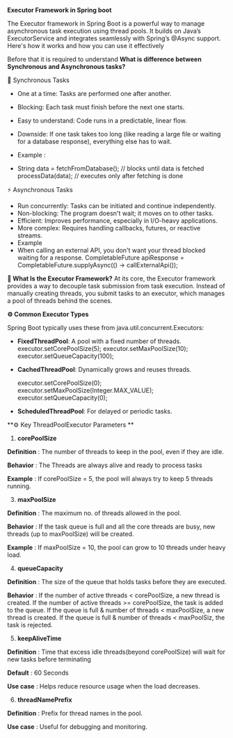 
**Executor Framework in Spring boot**

The Executor framework in Spring Boot is a powerful way to manage asynchronous task execution using thread pools.
It builds on Java’s ExecutorService and integrates seamlessly with Spring’s @Async support.
Here's how it works and how you can use it effectively

Before that it is required to understand 
**What is difference between Synchronous and Asynchronous tasks?**

🔁 Synchronous Tasks
- One at a time: Tasks are performed one after another.
- Blocking: Each task must finish before the next one starts.
- Easy to understand: Code runs in a predictable, linear flow.
- Downside: If one task takes too long (like reading a large file or waiting for a database response), everything else has to wait.

- Example : 
- String data = fetchFromDatabase(); // blocks until data is fetched
  processData(data);                 // executes only after fetching is done

⚡ Asynchronous Tasks
- Run concurrently: Tasks can be initiated and continue independently.
- Non-blocking: The program doesn't wait; it moves on to other tasks.
- Efficient: Improves performance, especially in I/O-heavy applications.
- More complex: Requires handling callbacks, futures, or reactive streams.
- Example 
- When calling an external API, you don't want your thread blocked waiting for a response.
  CompletableFuture<String> apiResponse = CompletableFuture.supplyAsync(() -> callExternalApi());

**🧵 What Is the Executor Framework?**
At its core, the Executor framework provides a way to decouple task submission from task execution.
Instead of manually creating threads, you submit tasks to an executor, which manages a pool of threads behind the scenes.

**⚙️ Common Executor Types**

Spring Boot typically uses these from java.util.concurrent.Executors:
- **FixedThreadPool**: A pool with a fixed number of threads.
  executor.setCorePoolSize(5);
  executor.setMaxPoolSize(10);
  executor.setQueueCapacity(100);

- **CachedThreadPool**: Dynamically grows and reuses threads.

  executor.setCorePoolSize(0);
  executor.setMaxPoolSize(Integer.MAX_VALUE);
  executor.setQueueCapacity(0);

- **ScheduledThreadPool**: For delayed or periodic tasks.

**⚙️ Key ThreadPoolExecutor Parameters **

1. **corePoolSize**

**Definition** : The number of threads to keep in the pool, even if they are idle.

**Behavior** : The Threads are always alive and ready to process tasks

**Example** : If corePoolSize = 5, the pool will always try to keep 5 threads running.

3. **maxPoolSize** 

**Definition** : The maximum no. of threads allowed in the pool.

**Behavior** : If the task queue is full and all the core threads are busy, new threads
   (up to maxPoolSize) will be created.

**Example** : If maxPoolSize = 10, the pool can grow to 10 threads under heavy load.

4. **queueCapacity**

**Definition** : The size of the queue that holds tasks before they are executed.

**Behavior** : 
If the number of active threads <  corePoolSize, a new thread is created.
If the number of active threads >= corePoolSize, the task is added to the queue.
If the queue is full & number of threads < maxPoolSize, a new thread is created.
If the queue is full & number of threads < maxPoolSiz, the task is rejected.

5. **keepAliveTime**

**Definition** : Time that excess idle threads(beyond corePoolSize) will wait for new tasks
 before terminating

**Default** : 60 Seconds

**Use case** : Helps reduce resource usage when the load decreases.

6. **threadNamePrefix**

**Definition** : Prefix for thread names in the pool.

**Use case** : Useful for debugging and monitoring.



